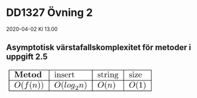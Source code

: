 # DD1327 Övning 2
2020-04-02 Kl 13.00
## Asymptotisk värstafallskomplexitet för metoder i uppgift 2.5
<img width="400" alt="table" src="https://github.com/raymondw99/DD1327/blob/master/ovn2/table.png">

